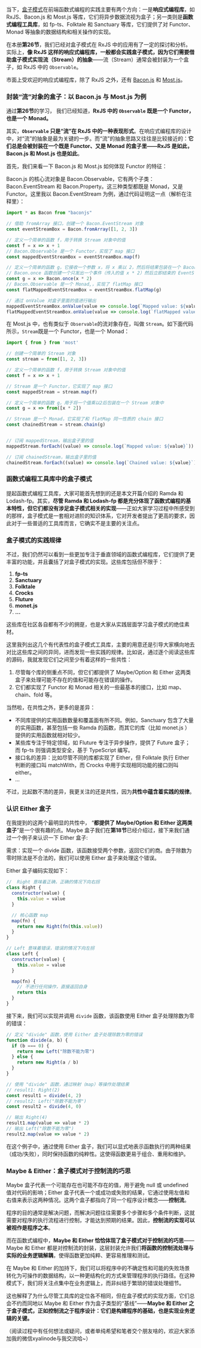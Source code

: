 当下，[盒子模式](https://juejin.cn/book/7173591403639865377/section/7175422979646423098)在前端函数式编程的实践主要有两个方向：一是**响应式编程库**，如 RxJS、Bacon.js 和 Most.js 等库，它们将异步数据流视为盒子；另一类则是**函数式编程工具库**，如 fp-ts、Folktale 和 Sanctuary 等库，它们提供了对 Functor、Monad 等抽象的数据结构和相关操作的实现。

在本册**第26节**，我们已经对盒子模式在 RxJS 中的应用有了一定的探讨和分析。实际上，**像 RxJS 这样的响应式编程库，一般都会实践盒子模式，因为它们需要借助盒子模式实现流（Stream）的抽象**——流（Stream）通常会被封装为一个盒子，如 RxJS 中的 `Observable`。

市面上受欢迎的响应式编程库，除了 RxJS 之外，还有 [Bacon.js](https://baconjs.github.io/) 和 [Most.js](https://github.com/cujojs/most)。

### 封装“流”对象的盒子：以 Bacon.js 与 Most.js 为例

通过**第26节**的学习， 我们已经知道，**RxJS 中的 `Observable` 既是一个 Functor，也是一个 Monad。**

其实，**`Observable` 只是“流”在 RxJS 中的一种表现形式**。在响应式编程库的设计中，对“流”的抽象是最为关键的一步。而“流”的抽象思路又往往是比较接近的：**它们总是会被封装在一个既是 Functor、又是 Monad 的盒子里——RxJS 是如此，Bacon.js 和 Most.js 也是如此**。

首先，我们来看一下 Bacon.js 和 Most.js 如何体现 Functor 的特征：

Bacon.js 的核心流对象是 Bacon.Observable，它有两个子类：Bacon.EventStream 和 Bacon.Property。这三种类型都既是 Monad，又是 Functor。这里我以 Bacon.EventStream 为例，通过代码证明这一点（解析在注释里）：
```js
import * as Bacon from "baconjs"  

// 借助 fromArray 接口，创建一个 Bacon.EventStream 对象
const eventStreamBox = Bacon.fromArray([1, 2, 3])

// 定义一个简单的函数 f，用于转换 Stream 对象中的值
const f = x => x + 1    
// Bacon.Observable 是一个 Functor，实现了 map 接口
const mappedEventStreamBox = eventStreamBox.map(f)  

// 定义一个简单的函数 g，它接收一个参数 x，将 x 乘以 2，然后将结果包装在一个 Bacon.js EventStream 对象中。
// Bacon.once 函数创建一个只发出一个事件（传入的值 x * 2）然后立即结束的 EventStream
const g = x => Bacon.once(x * 2)
// Bacon.Observable 是一个 Monad,，实现了 flatMap 接口  
const flatMappedEventStreamBox = eventStreamBox.flatMap(g)

// 通过 onValue 对盒子里面的值进行输出
mappedEventStreamBox.onValue(value => console.log(`Mapped value: ${value}`))
flatMappedEventStreamBox.onValue(value => console.log(`flatMapped value: ${value}`))
```

在 Most.js 中，也有类似于 `Observable`的流对象存在，叫做 `Stream`。如下面代码所示，`Stream`既是一个 Functor，也是一个 Monad：
```js
import { from } from 'most'

// 创建一个简单的 Stream 对象
const stream = from([1, 2, 3])

// 定义一个简单的函数 f，用于转换 Stream 对象中的值
const f = x => x + 1

// Stream 是一个 Functor，它实现了 map 接口
const mappedStream = stream.map(f)

// 定义一个简单的函数 g，用于将一个值乘以2后包装在一个 Stream 对象中
const g = x => from([x * 2])

// Stream 是一个 Monad，它实现了和 flatMap 同一性质的 chain 接口
const chainedStream = stream.chain(g)   


// 订阅 mappedStream，输出盒子里的值
mappedStream.forEach((value) => console.log(`Mapped value: ${value}`))

// 订阅 chainedStream，输出盒子里的值
chainedStream.forEach((value) => console.log(`Chained value: ${value}`))
```

### 函数式编程工具库中的盒子模式

提起函数式编程工具库，大家可能首先想到的还是本文开篇介绍的 Ramda 和 Lodash-fp。其实，**尽管 Ramda 和 Lodash-fp 都是充分体现了函数式编程的基本特性，但它们都没有涉足盒子模式相关的实现**——正如大家学习过程中所感受到的那样，盒子模式是一套相对进阶的知识体系，它对开发者提出了更高的要求，因此对于一些普适的工具库而言，它确实不是主要的关注点。

### 盒子模式的实践规律

不过，我们仍然可以看到一些更加专注于垂直领域的函数式编程库，它们提供了更丰富的功能，并且囊括了对盒子模式的实现。这些库包括但不限于：

1. **fp-ts**
2. **Sanctuary**
3. **Folktale**
4. **Crocks**
5. **Fluture**
6. **monet.js**
7. **...**

这些库在社区各自都有不少的拥趸，也是大家从实践层面学习盒子模式的绝佳素材。

这里我列出这几个有代表性的盒子模式工具库，主要的用意还是引导大家横向地去对比这些库之间的异同，进而发现一些实践的规律。比如说，通过逐个阅读这些库的源码，我就发现它们之间至少有着这样的一些共性：

1. 尽管每个库的侧重点不同，但它们都提供了 Maybe/Option 和 Either 这两类盒子来处理可能不存在的值和可能存在错误的操作。
2. 它们都实现了 Functor 和 Monad 相关的一些最基本的接口，比如 map、chain、fold 等。

当然啦，在共性之外，更多的是差异：

- 不同库提供的实用函数数量和覆盖面有所不同。例如，Sanctuary 包含了大量的实用函数，甚至包括一些 Ramda 的函数，而其它的库（比如 monet.js ）提供的实用函数就相对较少。
- 某些库专注于特定领域，如 Fluture 专注于异步操作，提供了 Future 盒子；而 fp-ts 则强调类型安全，基于 TypeScript 编写。
- 接口名的差异：比如尽管不同的库都实现了 Either，但 Folktale 执行 Either 判断的接口叫 matchWith，而 Crocks 中用于实现相同功能的接口则叫 either。
- ...

不过，比起数不清的差异，我更关注的还是共性，因为**共性中蕴含着实践的规律**。

### 认识 Either 盒子

在我提到的这两个最明显的共性中， “**都提供了 Maybe/Option 和 Either 这两类盒子**”是一个很有趣的点。Maybe 盒子我们在**第18节**已经介绍过，接下来我们通过一个例子来认识一下 Either 盒子:

需求：实现一个 divide 函数，该函数接受两个参数，返回它们的商。由于除数为零时除法是不合法的，我们可以使用 Either 盒子来处理这个错误。

Either 盒子编码实现如下：
```js
//  Right 意味着正确，正确的情况下向右拐
class Right {
  constructor(value) {
    this.value = value
  }

  // 核心函数 map
  map(fn) {
    return new Right(fn(this.value))
  }
}

// Left 意味着错误，错误的情况下向左拐
class Left {
  constructor(value) {
    this.value = value
  }

  map(fn) {
    // 不进行任何操作，直接返回自身
    return this
  }
}
```

接下来，我们可以实现并调用 `divide` 函数，该函数使用 Either 盒子处理除数为零的错误：
```js
// 定义 "divide" 函数，使用 Either 盒子处理除数为零的错误
function divide(a, b) {
  if (b === 0) {
    return new Left("除数不能为零")
  } else {
    return new Right(a / b)
  }
}  

// 使用 "divide" 函数，通过映射（map）等操作处理结果
// result1: Right(2)
const result1 = divide(4, 2) 
// result2: Left("除数不能为零")
const result2 = divide(4, 0) 

// 输出 Right(4)
result1.map(value => value * 2)   
// 输出 Left("除数不能为零")
result2.map(value => value * 2) 
```

在这个例子中，通过使用 Either 盒子，我们可以显式地表示函数执行的两种结果（成功/失败），同时保持函数的纯粹性。这使得函数更易于组合、重用和维护。

### Maybe & Either：盒子模式对于控制流的巧思

Maybe 盒子代表一个可能存在也可能不存在的值，用于避免 null 或 undefined 值对代码的影响；Either 盒子代表一个或成功或失败的结果，它通过使用左值和右值来表示这两种情况。这两个盒子都指向了同一个程序设计概念——**控制流**。

程序的目的通常是解决问题，而解决问题往往需要多个步骤和多个条件判断，这就需要对程序的执行流程进行控制，才能达到预期的结果。因此，**控制流的实现可以被视作是程序之本**。

而在函数式编程中，**Maybe 和 Either 恰恰体现了盒子模式对于控制流的巧思**——Maybe 和 Either 都是对控制流的封装，这层封装允许我们**将函数的控制流处理与实际的业务逻辑解耦**，使得函数更加纯粹、更容易推理和测试。

在 Maybe 和 Either 的加持下，我们可以将程序中的不确定性和可能的失败场景转化为可操作的数据结构，以一种更结构化的方式来管理程序的执行路径。在这种模式下，我们将关注点集中在业务逻辑上，而非纠结于繁琐的错误处理细节。

这也解释了为什么尽管工具库的定位各不相同，但在盒子模式的实现方面，它们总会不约而同地以 Maybe 和 Either 作为盒子类型的“基线”——**Maybe 和 Either 之于盒子模式，正如控制流之于程序设计：它们是构建程序的基础，也是实现业务逻辑的关键。**

（阅读过程中有任何想法或疑问，或者单纯希望和笔者交个朋友啥的，欢迎大家添加我的微信xyalinode与我交流哈~）